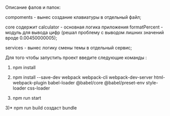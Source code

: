 Описание фалов и папок:

compoments - вынес создание клавиатуры в отдельный файл;

core содержит 
    calculator - основная логика приложения 
    formatPercent - модуль для вывода цифр (решал проблему с выводом лишних значений вроде 0.00450000005);

services - вынес логику смены темы в отдельный сервис;

Для того чтобы запустить проект введите следующие команды :

1) npm install

2) npm install --save-dev webpack webpack-cli webpack-dev-server html-webpack-plugin babel-loader @babel/core @babel/preset-env style-loader css-loader

3) npm run start

3)* npm run build создаст bundle


